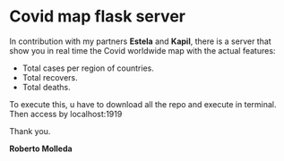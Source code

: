 # Covid map flask server

In contribution with my partners <b>Estela</b> and <b>Kapil</b>, there is a server that show you in real time the Covid worldwide map with the actual features:
- Total cases per region of countries.
- Total recovers.
- Total deaths.

To execute this, u have to download all the repo and execute in terminal. Then access by localhost:1919

Thank you.

<b>Roberto Molleda </b>
